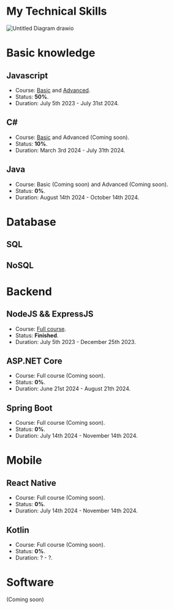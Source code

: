 # My Technical Skills

![Untitled Diagram drawio](https://github.com/homanhquan1812/My-Technical-Skills/assets/130955957/dcddf438-897f-4419-994e-dc13a116af38)

# Basic knowledge
## Javascript
* Course: [Basic](https://fullstack.edu.vn/learning/javascript-co-ban) and [Advanced](https://fullstack.edu.vn/learning/javascript-nang-cao).
* Status: <b>50%</b>.
* Duration: July 5th 2023 - July 31st 2024. 
## C#
* Course: [Basic](https://youtu.be/YrtFtdTTfv0?si=LHVkNG1ercbSVPUG) and Advanced (Coming soon).
* Status: <b>10%</b>.
* Duration: March 3rd 2024 - July 31th 2024. 
## Java
* Course: Basic (Coming soon) and Advanced (Coming soon).
* Status: <b>0%</b>.
* Duration: August 14th 2024 - October 14th 2024.
# Database
## SQL
## NoSQL
# Backend
## NodeJS && ExpressJS
* Course: [Full course](https://fullstack.edu.vn/learning/nodejs).
* Status: <b>Finished</b>.
* Duration: July 5th 2023 - December 25th 2023.
## ASP.NET Core
* Course: Full course (Coming soon).
* Status: <b>0%</b>.
* Duration: June 21st 2024 - August 21th 2024. 
## Spring Boot
* Course: Full course (Coming soon).
* Status: <b>0%</b>.
* Duration: July 14th 2024 - November 14th 2024. 
# Mobile
## React Native
* Course: Full course (Coming soon).
* Status: <b>0%</b>.
* Duration: July 14th 2024 - November 14th 2024. 
## Kotlin
* Course: Full course (Coming soon).
* Status: <b>0%</b>.
* Duration: ? - ?. 
# Software
(Coming soon)


